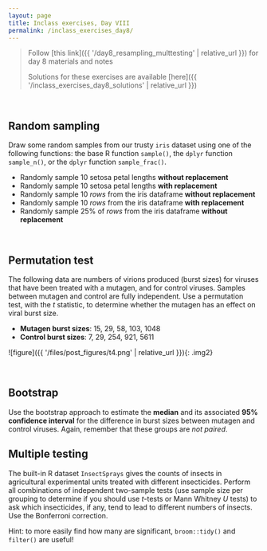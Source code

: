 ```yaml
---
layout: page
title: Inclass exercises, Day VIII
permalink: /inclass_exercises_day8/
---
```

> Follow [this link]({{ '/day8_resampling_multtesting' | relative_url }}) for day 8 materials and notes
>
> Solutions for these exercises are available [here]({{ '/inclass_exercises_day8_solutions' | relative_url }})

<br>


## Random sampling

Draw some random samples from our trusty `iris` dataset using one of the following functions: the base R function `sample()`, the `dplyr` function `sample_n()`, or the `dplyr` function `sample_frac()`.

+ Randomly sample 10 setosa petal lengths **without replacement**
+ Randomly sample 10 setosa petal lengths **with replacement**
+ Randomly sample 10 *rows* from the iris dataframe **without replacement**
+ Randomly sample 10 *rows* from the iris dataframe **with replacement**
+ Randomly sample 25% of *rows* from the iris dataframe **without replacement**


<br>


## Permutation test

The following data are numbers of virions produced (burst sizes) for viruses that have been treated with a mutagen, and for control viruses. Samples between mutagen and control are fully independent. Use a permutation test, with the *t* statistic, to determine whether the mutagen has an effect on viral burst size.

+ **Mutagen burst sizes**: 15, 29, 58, 103, 1048
+ **Control burst sizes**: 7, 29, 254, 921, 5611

![figure]({{ '/files/post_figures/t4.png' | relative_url }}){: .img2}


<br>

## Bootstrap

Use the bootstrap approach to estimate the **median** and its associated **95% confidence interval** for the difference in burst sizes between mutagen and control viruses. Again, remember that these groups are *not paired*.


## Multiple testing

The built-in R dataset `InsectSprays` gives the counts of insects in agricultural experimental units treated with different insecticides. Perform all combinations of independent two-sample tests (use sample size per grouping to determine if you should use *t*-tests or Mann Whitney *U* tests) to ask which insecticides, if any, tend to lead to different numbers of insects. Use the Bonferroni correction.

Hint: to more easily find how many are significant, `broom::tidy()` and `filter()` are useful!